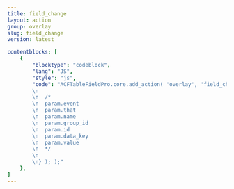 ```yaml
---
title: field_change
layout: action
group: overlay
slug: field_change
version: latest

contentblocks: [
	{
		"blocktype": "codeblock",
		"lang": "JS",
		"style": "js",
		"code": "ACFTableFieldPro.core.add_action( 'overlay', 'field_change', function( param ) {
		\n
		\n	/*
		\n	param.event
		\n	param.that
		\n	param.name
		\n	param.group_id
		\n	param.id
		\n	param.data_key
		\n	param.value
		\n	*/
		\n
		\n} ); );"
	},
]
---
```

